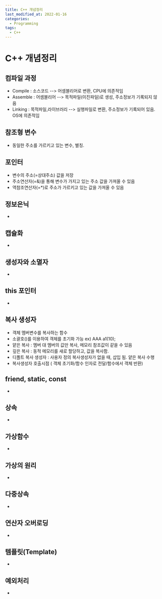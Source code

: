 ```yaml
---
title: C++ 개념정리
last_modified_at: 2022-01-16
categories: 
  - Programming
tags:
  - C++
---
```

# C++ 개념정리

## 컴파일 과정

- Compile : 소스코드 --> 어셈블리어로 변환, CPU에 의존적임
- Assemble : 어셈블리어 --> 목적파일(이진파일)로 생성, 주소정보가 기록되지 않음
- Linking : 목적파일,라이브러리 --> 실행파일로 변환, 주소정보가 기록되어 있음. OS에 의존적임

## 참조형 변수
- 동일한 주소를 가르키고 있는 변수, 별칭.

## 포인터
- 변수의 주소(=상대주소) 값을 저장
- 주소연산자(=&)을 통해 변수가 가지고 있는 주소 값을 가져올 수 있음
- 역참조연산자(=*)로 주소가 가르키고 있는 값을 가져올 수 있음

## 정보은닉
-

## 캡슐화
-

## 생성자와 소멸자
-

## this 포인터
-

## 복사 생성자
- 객체 멤버변수를 복사하는 함수
- 소괄호()를 이용하여 객체를 초기화 가능 ex) AAA a1(10);
- 얕은 복사 : 멤버 대 멤버의 값만 복사, 메모리 참조값이 같을 수 있음
- 깊은 복사 : 동적 메모리를 새로 할당하고, 값을 복사함.
- 디폴트 복사 생성자 : 사용자 정의 복사생성자가 없을 때, 삽입 됨. 얕은 복사 수행
- 복사생성자 호출시점 ( 객체 초기화/함수 인자로 전달/함수에서 객체 반환)

## friend, static, const
-

## 상속
-

## 가상함수
-

## 가상의 원리
-

## 다중상속
-

## 연산자 오버로딩
-

## 템플릿(Template)
-

## 예외처리
-

